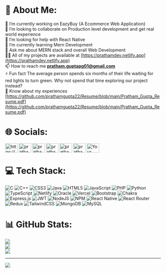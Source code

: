 # 💫 About Me:
🔭 I’m currently working on EazyBuy {A Ecommerce Web Application}<br>👯 I’m looking to collaborate on Production level development and get real world experience<br>🤝 I’m looking for help with React Native<br>🌱 I’m currently learning Mern Development<br>💬 Ask me about MERN stack and overall Web Development<br>
👨‍💻 All of my projects are available at [https://prathamdev.netlify.app](https://prathamdev.netlify.app)<br>
📫 How to reach me **pratham.guptapg01@gmail.com**
<br>⚡ Fun fact The average person spends six months of their life waiting for red lights to turn green. Why not spend that time exploring our project instead?<br>
📄 Know about my experiences [https://github.com/prathamgupta22/Resume/blob/main/Pratham_Gupta_Resume.pdf](https://github.com/prathamgupta22/Resume/blob/main/Pratham_Gupta_Resume.pdf)


# 🌐 Socials:
<p align="left">
<a href="https://dev.to/https://prathamdev.netlify.app" target="blank"><img align="center" src="https://raw.githubusercontent.com/rahuldkjain/github-profile-readme-generator/master/src/images/icons/Social/devto.svg" alt="https://prathamdev.netlify.app" height="30" width="40" /></a>
<a href="https://linkedin.com/in/pratham-gupta-2001oct" target="blank"><img align="center" src="https://raw.githubusercontent.com/rahuldkjain/github-profile-readme-generator/master/src/images/icons/Social/linked-in-alt.svg" alt="pratham-gupta-2001oct" height="30" width="40" /></a>
<a href="https://www.codechef.com/users/pratham_9003" target="blank"><img align="center" src="https://cdn.jsdelivr.net/npm/simple-icons@3.1.0/icons/codechef.svg" alt="pratham_9003" height="30" width="40" /></a>
<a href="https://www.hackerrank.com/pratham_guptapg1" target="blank"><img align="center" src="https://raw.githubusercontent.com/rahuldkjain/github-profile-readme-generator/master/src/images/icons/Social/hackerrank.svg" alt="pratham_guptapg1" height="30" width="40" /></a>
<a href="https://www.leetcode.com/pratham_gupta_22" target="blank"><img align="center" src="https://raw.githubusercontent.com/rahuldkjain/github-profile-readme-generator/master/src/images/icons/Social/leet-code.svg" alt="pratham_gupta_22" height="30" width="40" /></a>
<a href="https://auth.geeksforgeeks.org/user/prathamguptapg01" target="blank"><img align="center" src="https://raw.githubusercontent.com/rahuldkjain/github-profile-readme-generator/master/src/images/icons/Social/geeks-for-geeks.svg" alt="prathamguptapg01" height="30" width="40" /></a>
<a href="https://www.instagram.com/pratham_gupta_22/" target="blank"><img align="center" src="https://raw.githubusercontent.com/rahuldkjain/github-profile-readme-generator/master/src/images/icons/Social/instagram.svg" alt="Your Instagram" height="30" width="40" /></a>
</p>



# 💻 Tech Stack:
![C](https://img.shields.io/badge/c-%2300599C.svg?style=for-the-badge&logo=c&logoColor=white) ![C++](https://img.shields.io/badge/c++-%2300599C.svg?style=for-the-badge&logo=c%2B%2B&logoColor=white) ![CSS3](https://img.shields.io/badge/css3-%231572B6.svg?style=for-the-badge&logo=css3&logoColor=white) ![Java](https://img.shields.io/badge/java-%23ED8B00.svg?style=for-the-badge&logo=java&logoColor=white) ![HTML5](https://img.shields.io/badge/html5-%23E34F26.svg?style=for-the-badge&logo=html5&logoColor=white) ![JavaScript](https://img.shields.io/badge/javascript-%23323330.svg?style=for-the-badge&logo=javascript&logoColor=%23F7DF1E) ![PHP](https://img.shields.io/badge/php-%23777BB4.svg?style=for-the-badge&logo=php&logoColor=white) ![Python](https://img.shields.io/badge/python-3670A0?style=for-the-badge&logo=python&logoColor=ffdd54) ![TypeScript](https://img.shields.io/badge/typescript-%23007ACC.svg?style=for-the-badge&logo=typescript&logoColor=white) ![Netlify](https://img.shields.io/badge/netlify-%23000000.svg?style=for-the-badge&logo=netlify&logoColor=#00C7B7) ![Oracle](https://img.shields.io/badge/Oracle-F80000?style=for-the-badge&logo=oracle&logoColor=white) ![Vercel](https://img.shields.io/badge/vercel-%23000000.svg?style=for-the-badge&logo=vercel&logoColor=white) ![Bootstrap](https://img.shields.io/badge/bootstrap-%23563D7C.svg?style=for-the-badge&logo=bootstrap&logoColor=white) ![Chakra](https://img.shields.io/badge/chakra-%234ED1C5.svg?style=for-the-badge&logo=chakraui&logoColor=white) ![Express.js](https://img.shields.io/badge/express.js-%23404d59.svg?style=for-the-badge&logo=express&logoColor=%2361DAFB) ![JWT](https://img.shields.io/badge/JWT-black?style=for-the-badge&logo=JSON%20web%20tokens) ![NodeJS](https://img.shields.io/badge/node.js-6DA55F?style=for-the-badge&logo=node.js&logoColor=white) ![NPM](https://img.shields.io/badge/NPM-%23000000.svg?style=for-the-badge&logo=npm&logoColor=white) ![React Native](https://img.shields.io/badge/react_native-%2320232a.svg?style=for-the-badge&logo=react&logoColor=%2361DAFB) ![React Router](https://img.shields.io/badge/React_Router-CA4245?style=for-the-badge&logo=react-router&logoColor=white) ![Redux](https://img.shields.io/badge/redux-%23593d88.svg?style=for-the-badge&logo=redux&logoColor=white) ![TailwindCSS](https://img.shields.io/badge/tailwindcss-%2338B2AC.svg?style=for-the-badge&logo=tailwind-css&logoColor=white) ![MongoDB](https://img.shields.io/badge/MongoDB-%234ea94b.svg?style=for-the-badge&logo=mongodb&logoColor=white) ![MySQL](https://img.shields.io/badge/mysql-%2300f.svg?style=for-the-badge&logo=mysql&logoColor=white)
# 📊 GitHub Stats:
![](https://github-readme-stats.vercel.app/api?username=prathamgupta22&theme=dark&hide_border=false&include_all_commits=true&count_private=true)<br/>
![](https://github-readme-streak-stats.herokuapp.com/?user=prathamgupta22&theme=dark&hide_border=false)<br/>
![](https://github-readme-stats.vercel.app/api/top-langs/?username=prathamgupta22&theme=dark&hide_border=false&include_all_commits=true&count_private=true&layout=compact)

---
[![](https://visitcount.itsvg.in/api?id=prathamgupta22&icon=0&color=0)](https://visitcount.itsvg.in)

<!-- Proudly created with GPRM ( https://gprm.itsvg.in ) -->
